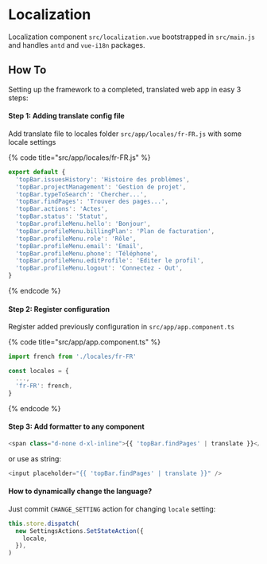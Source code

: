# Localization

Localization component  `src/localization.vue` bootstrapped in  `src/main.js` and handles `antd` and `vue-i18n` packages.

## How To

Setting up the framework to a completed, translated web app in easy 3 steps:

#### Step 1: Adding translate config file

Add translate file to locales folder `src/app/locales/fr-FR.js` with some locale settings

{% code title="src/app/locales/fr-FR.js" %}
```javascript
export default {
  'topBar.issuesHistory': 'Histoire des problèmes',
  'topBar.projectManagement': 'Gestion de projet',
  'topBar.typeToSearch': 'Chercher...',
  'topBar.findPages': 'Trouver des pages...',
  'topBar.actions': 'Actes',
  'topBar.status': 'Statut',
  'topBar.profileMenu.hello': 'Bonjour',
  'topBar.profileMenu.billingPlan': 'Plan de facturation',
  'topBar.profileMenu.role': 'Rôle',
  'topBar.profileMenu.email': 'Email',
  'topBar.profileMenu.phone': 'Téléphone',
  'topBar.profileMenu.editProfile': 'Editer le profil',
  'topBar.profileMenu.logout': 'Connectez - Out',
}

```
{% endcode %}

#### Step 2: Register configuration

Register added previously configuration in `src/app/app.component.ts`

{% code title="src/app/app.component.ts" %}
```javascript
import french from './locales/fr-FR'

const locales = {
  ...,
  'fr-FR': french,
}
```
{% endcode %}

#### Step 3: Add formatter to any component

```javascript
<span class="d-none d-xl-inline">{{ 'topBar.findPages' | translate }}</span>
```

or use as string: 

```javascript
<input placeholder="{{ 'topBar.findPages' | translate }}" />
```

#### How to dynamically change the language?

Just commit `CHANGE_SETTING` action for changing `locale` setting:

```javascript
this.store.dispatch(
  new SettingsActions.SetStateAction({
    locale,
  }),
)
```

